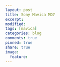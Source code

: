 ```yaml
---
layout: post
title: Sony Mavica MD7
excerpt:
modified:
tags: [mavica]
categories: blog
comments: true
pinned: true
share: true
image:
  feature:
---
```

